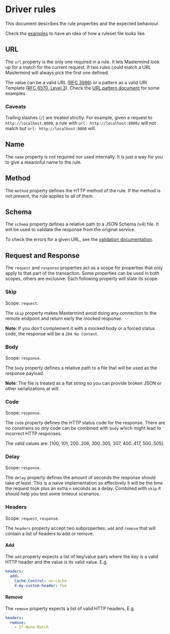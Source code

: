 # Driver rules

This document describes the rule properties and the expected behaviour.

Check the [examples](../test/records) to have an idea of how a ruleset file looks
like.


## URL

The `url` property is the only one required in a rule.  It lets Mastermind
look up for a match for the current request.  If two rules could match a URL
Mastermind will always pick the first one defined.

The value can be a valid URL ([RFC 3986](https://tools.ietf.org/html/rfc3986))
or a pattern as a valid URI Template ([RFC 6570, Level 3](https://tools.ietf.org/html/rfc6570)).
Check the [URL pattern document](./url-patterns.md) for some examples.

### Caveats

Trailing slashes (`/`) are treated strictly.  For example, given a request to
`http://localhost:8000`, a rule with `url: http://localhost:8000/` will not
match but `url: http://localhost:8000` will.


## Name

The `name` property is not required nor used internally.  It is just a way for
you to give a meaninful name to the rule.

## Method

The `method` property defines the HTTP method of the rule. If the method is
not present, the rule applies to all of them.


## Schema

The `schema` property defines a relative path to a JSON Schema (v4) file.  It
will be used to validate the response from the original service.

To check the errors for a given URL, see the [validation documentation](./validation.md).


## Request and Response

The `request` and `response` properties act as a scope for properties that only
apply to that part of the transaction.  Some properties can be used in both
scopes, others are exclusive.  Each following property will state its scope.

###  Skip

Scope: `request`.

The `skip` property makes Mastermind avoid doing any connection to the remote
endpoint and return early the mocked response.

**Note**: If you don't complement it with a mocked body or a forced status code,
the response will be a `204 No Content`.

### Body

Scope: `response`.

The `body` property defines a relative path to a file that will be used as the
response payload.

**Note**: The file is treated as a flat string so you can provide broken JSON
or other serializations at will.

### Code

Scope: `response`.

The `code` property defines the HTTP status code for the response.  There are
no constrains so _any_ code can be combined with `body` which might lead to
incorrect HTTP responses.

The valid values are: [100, 101, 200..206, 300..305, 307, 400..417, 500..505].

### Delay

Scope: `response`.

The `delay` property defines the amount of seconds the response should take
_at least_. This is a naive implementation so effectively it will be the time
the request took plus an extra `n` seconds as a delay.  Combined with `skip`
it should help you test some timeout scenarios.

### Headers

Scope: `request`, `response`.

The `headers` property accept two subproperties: `add` and `remove` that will
contain a list of headers to add or remove.

#### Add

The `add` property expects a list of key/value pairs where the key is a valid
HTTP header and the value is its valid value. E.g.

```yaml
headers:
  add:
    Cache-Control: no-cache
    X-my-custom-header: foo
```

#### Remove

The `remove` property expects a list of valid HTTP headers. E.g.

```yaml
headers:
  remove:
    - If-None-Match
```
